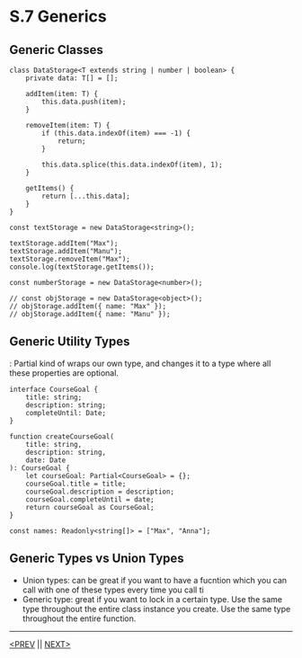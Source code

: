 # S.7 Generics

## Generic Classes

```tsx
class DataStorage<T extends string | number | boolean> {
	private data: T[] = [];

	addItem(item: T) {
		this.data.push(item);
	}

	removeItem(item: T) {
		if (this.data.indexOf(item) === -1) {
			return;
		}

		this.data.splice(this.data.indexOf(item), 1);
	}

	getItems() {
		return [...this.data];
	}
}

const textStorage = new DataStorage<string>();

textStorage.addItem("Max");
textStorage.addItem("Manu");
textStorage.removeItem("Max");
console.log(textStorage.getItems());

const numberStorage = new DataStorage<number>();

// const objStorage = new DataStorage<object>();
// objStorage.addItem({ name: "Max" });
// objStorage.addItem({ name: "Manu" });
```

## Generic Utility Types

: Partial kind of wraps our own type, and changes it to a type where all these properties are optional.

```tsx
interface CourseGoal {
	title: string;
	description: string;
	completeUntil: Date;
}

function createCourseGoal(
	title: string,
	description: string,
	date: Date
): CourseGoal {
	let courseGoal: Partial<CourseGoal> = {};
	courseGoal.title = title;
	courseGoal.description = description;
	courseGoal.completeUntil = date;
	return courseGoal as CourseGoal;
}

const names: Readonly<string[]> = ["Max", "Anna"];
```

## Generic Types vs Union Types

-   Union types: can be great if you want to have a fucntion which you can call with one of these types every time you call ti
-   Generic type: great if you want to lock in a certain type. Use the same type throughout the entire class instance you create. Use the same type throughout the entire function.

---

[<PREV](./230421.md) || [NEXT>](./230422.md)
